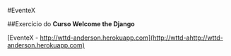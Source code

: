#EventeX

##Exercício do **Curso Welcome the Django**

[EventeX - http://wttd-anderson.herokuapp.com](http://wttd-ahttp://wttd-anderson.herokuapp.com)